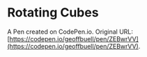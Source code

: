 # Rotating  Cubes

A Pen created on CodePen.io. Original URL: [https://codepen.io/geoffbuell/pen/ZEBwrVV](https://codepen.io/geoffbuell/pen/ZEBwrVV).


